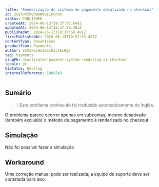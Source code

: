 ```yaml
---
title: 'Renderização do sistema de pagamento desativado no checkout'
id: 2LQYOKtkURQoWUU1InCRUo
status: PUBLISHED
createdAt: 2024-06-13T19:37:58.649Z
updatedAt: 2024-06-13T19:37:59.481Z
publishedAt: 2024-06-13T19:37:59.481Z
firstPublishedAt: 2024-06-13T19:37:59.481Z
contentType: knownIssue
productTeam: Payments
author: 2mXZkbi0oi061KicTExNjo
tag: Payments
slugEN: deactivated-payment-system-rendering-at-checkout
locale: pt
kiStatus: Backlog
internalReference: 1049543
---
```


## Sumário

>ℹ️ Este problema conhecido foi traduzido automaticamente do inglês.


O problema parece ocorrer apenas em subcontas, mesmo desativado (também excluído) o método de pagamento é renderizado no checkout

## Simulação


Não foi possível fazer a simulação

## Workaround


Uma correção manual pode ser realizada; a equipe de suporte deve ser contatada para isso.




